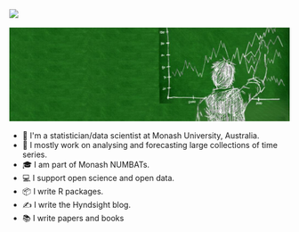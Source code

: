 <img src="https://raw.githubusercontent.com/robjhyndman/robjhyndman/master/blackboard_timeseries.jpg" align="center;" width="550px">

![](blackboard_timeseries.jpg)

- 🧑 I'm a statistician/data scientist at Monash University, Australia.
- 🔭 I mostly work on analysing and forecasting large collections of time series.
- 🎓 I am part of Monash NUMBATs.
- 💻 I support open science and open data.
- 📦 I write R packages.
- ✍ I write the Hyndsight blog.
- 📚 I write papers and books

